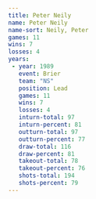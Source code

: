 ```yaml
---
title: Peter Neily
name: Peter Neily
name-sort: Neily, Peter
games: 11
wins: 7
losses: 4
years:
 - year: 1989
   event: Brier
   team: "NS"
   position: Lead
   games: 11
   wins: 7
   losses: 4
   inturn-total: 97
   inturn-percent: 81
   outturn-total: 97
   outturn-percent: 77
   draw-total: 116
   draw-percent: 81
   takeout-total: 78
   takeout-percent: 76
   shots-total: 194
   shots-percent: 79
---
```

